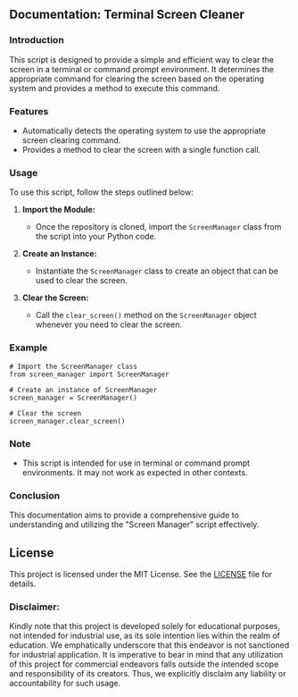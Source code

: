 ## Documentation: Terminal Screen Cleaner

### Introduction
This script is designed to provide a simple and efficient way to clear the screen in a terminal or command prompt environment. It determines the appropriate command for clearing the screen based on the operating system and provides a method to execute this command.

### Features
- Automatically detects the operating system to use the appropriate screen clearing command.
- Provides a method to clear the screen with a single function call.

### Usage
To use this script, follow the steps outlined below:

1. **Import the Module:**
    - Once the repository is cloned, import the `ScreenManager` class from the script into your Python code.

2. **Create an Instance:**
    - Instantiate the `ScreenManager` class to create an object that can be used to clear the screen.

3. **Clear the Screen:**
    - Call the `clear_screen()` method on the `ScreenManager` object whenever you need to clear the screen.

### Example
```
# Import the ScreenManager class
from screen_manager import ScreenManager

# Create an instance of ScreenManager
screen_manager = ScreenManager()

# Clear the screen
screen_manager.clear_screen()
```


### Note
- This script is intended for use in terminal or command prompt environments. It may not work as expected in other contexts.

### Conclusion

This documentation aims to provide a comprehensive guide to understanding and utilizing the "Screen Manager" script effectively. 

## **License**
This project is licensed under the MIT License. See the [LICENSE](https://github.com/kavineksith/Automating-Daily-IT-Operations-with-Python-Integration/blob/main/LICENSE) file for details.

### **Disclaimer:**
Kindly note that this project is developed solely for educational purposes, not intended for industrial use, as its sole intention lies within the realm of education. We emphatically underscore that this endeavor is not sanctioned for industrial application. It is imperative to bear in mind that any utilization of this project for commercial endeavors falls outside the intended scope and responsibility of its creators. Thus, we explicitly disclaim any liability or accountability for such usage.